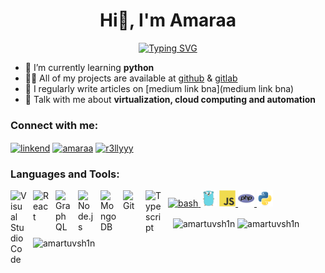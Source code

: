 <h1 align="center">Hi👋, I'm Amaraa</h1>
<p align="center">
  <a href="https://git.io/typing-svg"><img src="https://readme-typing-svg.demolab.com?font=Fira+Code&pause=1000&color=1FE3F7&width=435&lines=Lamy's+fan+boy%F0%9F%9A%80" alt="Typing SVG" /></a>
</p>

<!-- <h3 align="center">Cloud fan.</h3> -->

<!--
<p align="left"> <a href="https://github.com/ryo-ma/github-profile-trophy"><img src="https://github-profile-trophy.vercel.app/?username=amartuvsh1n" alt="amartuvsh1n" /></a> </p>
-->

- 🌱 I’m currently learning **python**
- 👨‍💻 All of my projects are available at [github](github.com/amartuvsh1n) & [gitlab](https://gitlab.com/amartuvsh1n)
- 📝 I regularly write articles on [medium link bna](medium link bna)
- 💬 Talk with me about **virtualization, cloud computing and automation**

<h3 align="left">Connect with me:</h3>
<p align="left">
<a href="https://www.linkedin.com/in/amartuvsh1n" target="blank"><img align="center" src="https://raw.githubusercontent.com/rahuldkjain/github-profile-readme-generator/master/src/images/icons/Social/linked-in-alt.svg" alt="linkend" height="30" width="40" /></a>
<a href="https://fb.com/amaraa" target="blank"><img align="center" src="https://raw.githubusercontent.com/rahuldkjain/github-profile-readme-generator/master/src/images/icons/Social/facebook.svg" alt="amaraa" height="30" width="40" /></a>
<a href="https://discord.gg/r3llyyy" target="blank"><img align="center" src="https://raw.githubusercontent.com/rahuldkjain/github-profile-readme-generator/master/src/images/icons/Social/discord.svg" alt="r3llyyy" height="30" width="40" /></a>
</p>

<h3 align="left">Languages and Tools:</h3>
<p align="left"> 
  <a href="https://www.gnu.org/software/bash/" target="_blank" rel="noreferrer"> <img src="https://www.vectorlogo.zone/logos/gnu_bash/gnu_bash-icon.svg" alt="bash" width="26px"/> </a> 
  <a href="https://golang.org" target="_blank" rel="noreferrer"> <img src="https://raw.githubusercontent.com/devicons/devicon/master/icons/go/go-original.svg" alt="go" width="26px"/></a> 
  <a href="https://developer.mozilla.org/en-US/docs/Web/JavaScript" target="_blank" rel="noreferrer"> <img src="https://raw.githubusercontent.com/devicons/devicon/master/icons/javascript/javascript-original.svg" alt="javascript" width="26px"/> </a> 
  <a href="https://www.php.net" target="_blank" rel="noreferrer"> <img src="https://raw.githubusercontent.com/devicons/devicon/master/icons/php/php-original.svg" alt="php" width="26px"/> </a>
  <a href="https://www.python.org" target="_blank" rel="noreferrer"> <img src="https://raw.githubusercontent.com/devicons/devicon/master/icons/python/python-original.svg" alt="python" width="26px"/> </a>
<img align="left" alt="Visual Studio Code" width="26px" src="https://cdn.jsdelivr.net/gh/devicons/devicon/icons/vscode/vscode-original.svg" style="padding-right:10px;" />
<img align="left" alt="React" width="26px" src="https://cdn.jsdelivr.net/gh/devicons/devicon/icons/react/react-original.svg" style="padding-right:10px;" />
<img align="left" alt="GraphQL" width="26px" src="https://cdn.jsdelivr.net/gh/devicons/devicon/icons/graphql/graphql-plain.svg" style="padding-right:10px;" />
<img align="left" alt="Node.js" width="26px" src="https://cdn.jsdelivr.net/gh/devicons/devicon/icons/nodejs/nodejs-original.svg" style="padding-right:10px;" />
<img align="left" alt="MongoDB" width="26px" src="https://cdn.jsdelivr.net/gh/devicons/devicon/icons/mongodb/mongodb-original.svg" style="padding-right:10px;" />
<img align="left" alt="Git" width="26px" src="https://cdn.jsdelivr.net/gh/devicons/devicon/icons/git/git-original.svg" style="padding-right:10px;" />
<img align="left" alt="Typescript" width="26px" src="https://cdn.jsdelivr.net/gh/devicons/devicon/icons/typescript/typescript-original.svg" style="padding-right:10px;" />
</p>
<!--
<p><img align="left" src="https://github-readme-stats.vercel.app/api/top-langs?username=amartuvsh1n&show_icons=true&locale=en&layout=compact" alt="amartuvsh1n" /></p>
-->
<p>&nbsp;
  <img align="center" src="https://github-readme-stats.vercel.app/api?username=amartuvsh1n&show_icons=true&locale=en" alt="amartuvsh1n" />
  <img align="center" src="https://github-readme-streak-stats.herokuapp.com/?user=amartuvsh1n&" alt="amartuvsh1n" />
</p>
<p align="left"> <img src="https://komarev.com/ghpvc/?username=amartuvsh1n&label=Profile%20views&color=0e75b6&style=flat" alt="amartuvsh1n" /> </p>

<!--
**amartuvsh1n/amartuvsh1n** is a ✨ _special_ ✨ repository because its `README.md` (this file) appears on your GitHub profile.

Here are some ideas to get you started:

- 🔭 I’m currently working on ...
- 🌱 I’m currently learning ...
- 👯 I’m looking to collaborate on ...
- 🤔 I’m looking for help with ...
- 💬 Ask me about ...
- 📫 How to reach me: ...
- 😄 Pronouns: ...
- ⚡ Fun fact: ...
-->
